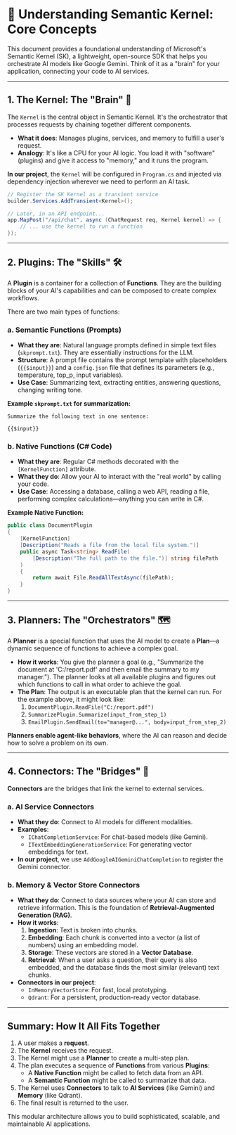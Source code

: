 # 🧠 Understanding Semantic Kernel: Core Concepts

This document provides a foundational understanding of Microsoft's Semantic Kernel (SK), a lightweight, open-source SDK that helps you orchestrate AI models like Google Gemini. Think of it as a "brain" for your application, connecting your code to AI services.

---

## 1. The Kernel: The "Brain" 🧠

The `Kernel` is the central object in Semantic Kernel. It's the orchestrator that processes requests by chaining together different components.

-   **What it does**: Manages plugins, services, and memory to fulfill a user's request.
-   **Analogy**: It's like a CPU for your AI logic. You load it with "software" (plugins) and give it access to "memory," and it runs the program.

**In our project**, the `Kernel` will be configured in `Program.cs` and injected via dependency injection wherever we need to perform an AI task.

```csharp
// Register the SK Kernel as a transient service
builder.Services.AddTransient<Kernel>();

// Later, in an API endpoint...
app.MapPost("/api/chat", async (ChatRequest req, Kernel kernel) => {
    // ... use the kernel to run a function
});
```

---

## 2. Plugins: The "Skills" 🛠️

A **Plugin** is a container for a collection of **Functions**. They are the building blocks of your AI's capabilities and can be composed to create complex workflows.

There are two main types of functions:

### a. Semantic Functions (Prompts)

-   **What they are**: Natural language prompts defined in simple text files (`skprompt.txt`). They are essentially instructions for the LLM.
-   **Structure**: A prompt file contains the prompt template with placeholders (`{{$input}}`) and a `config.json` file that defines its parameters (e.g., temperature, top_p, input variables).
-   **Use Case**: Summarizing text, extracting entities, answering questions, changing writing tone.

**Example `skprompt.txt` for summarization:**

```
Summarize the following text in one sentence:

{{$input}}
```

### b. Native Functions (C# Code)

-   **What they are**: Regular C# methods decorated with the `[KernelFunction]` attribute.
-   **What they do**: Allow your AI to interact with the "real world" by calling your code.
-   **Use Case**: Accessing a database, calling a web API, reading a file, performing complex calculations—anything you can write in C#.

**Example Native Function:**

```csharp
public class DocumentPlugin
{
    [KernelFunction]
    [Description("Reads a file from the local file system.")]
    public async Task<string> ReadFile(
        [Description("The full path to the file.")] string filePath
    )
    {
        return await File.ReadAllTextAsync(filePath);
    }
}
```

---

## 3. Planners: The "Orchestrators" 🗺️

A **Planner** is a special function that uses the AI model to create a **Plan**—a dynamic sequence of functions to achieve a complex goal.

-   **How it works**: You give the planner a goal (e.g., "Summarize the document at 'C:/report.pdf' and then email the summary to my manager."). The planner looks at all available plugins and figures out which functions to call in what order to achieve the goal.
-   **The Plan**: The output is an executable plan that the kernel can run. For the example above, it might look like:
    1.  `DocumentPlugin.ReadFile("C:/report.pdf")`
    2.  `SummarizePlugin.Summarize(input_from_step_1)`
    3.  `EmailPlugin.SendEmail(to="manager@...", body=input_from_step_2)`

**Planners enable agent-like behaviors**, where the AI can reason and decide how to solve a problem on its own.

---

## 4. Connectors: The "Bridges" 🌉

**Connectors** are the bridges that link the kernel to external services.

### a. AI Service Connectors

-   **What they do**: Connect to AI models for different modalities.
-   **Examples**:
    -   `IChatCompletionService`: For chat-based models (like Gemini).
    -   `ITextEmbeddingGenerationService`: For generating vector embeddings for text.
-   **In our project**, we use `AddGoogleAIGeminiChatCompletion` to register the Gemini connector.

### b. Memory & Vector Store Connectors

-   **What they do**: Connect to data sources where your AI can store and retrieve information. This is the foundation of **Retrieval-Augmented Generation (RAG)**.
-   **How it works**:
    1.  **Ingestion**: Text is broken into chunks.
    2.  **Embedding**: Each chunk is converted into a vector (a list of numbers) using an embedding model.
    3.  **Storage**: These vectors are stored in a **Vector Database**.
    4.  **Retrieval**: When a user asks a question, their query is also embedded, and the database finds the most similar (relevant) text chunks.
-   **Connectors in our project**:
    -   `InMemoryVectorStore`: For fast, local prototyping.
    -   `Qdrant`: For a persistent, production-ready vector database.

---

## Summary: How It All Fits Together

1.  A user makes a **request**.
2.  The **Kernel** receives the request.
3.  The Kernel might use a **Planner** to create a multi-step plan.
4.  The plan executes a sequence of **Functions** from various **Plugins**:
    -   A **Native Function** might be called to fetch data from an API.
    -   A **Semantic Function** might be called to summarize that data.
5.  The Kernel uses **Connectors** to talk to **AI Services** (like Gemini) and **Memory** (like Qdrant).
6.  The final result is returned to the user.

This modular architecture allows you to build sophisticated, scalable, and maintainable AI applications.